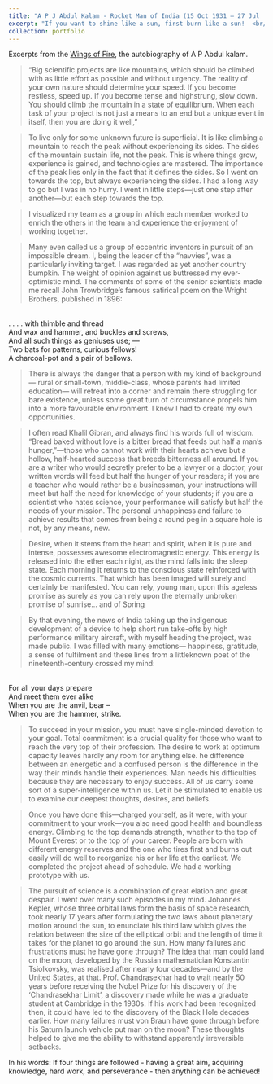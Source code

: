 ```yaml
---
title: "A P J Abdul Kalam - Rocket Man of India (15 Oct 1931 – 27 Jul  2015)"
excerpt: "If you want to shine like a sun, first burn like a sun!  <br/><img src='/images/kalam_waytonp_ons.png' width='800'>"
collection: portfolio
---
```



Excerpts from the [Wings of Fire](https://ati.dae.gov.in/ati12052021_8.pdf), the autobiography of A P Abdul kalam. 
> “Big scientific projects are like mountains, which
should be climbed with as little effort as possible and
without urgency. The reality of your own nature should
determine your speed. If you become restless, speed up. If
you become tense and highstrung, slow down. You should
climb the mountain in a state of equilibrium. When each
task of your project is not just a means to an end but a
unique event in itself, then you are doing it well,”

> To live only for some unknown future is superficial. It is
like climbing a mountain to reach the peak without
experiencing its sides. The sides of the mountain sustain
life, not the peak. This is where things grow, experience is
gained, and technologies are mastered. The importance of
the peak lies only in the fact that it defines the sides. So I
went on towards the top, but always experiencing the sides.
I had a long way to go but I was in no hurry. I went in little
steps—just one step after another—but each step towards
the top.


> I visualized my team as a group in which each member
worked to enrich the others in the team and experience the
enjoyment of working together.

> Many even called us a group of eccentric inventors in
pursuit of an impossible dream. I, being the leader of the
“navvies”, was a particularly inviting target. I was regarded
as yet another country bumpkin. The weight of opinion against us
buttressed my ever-optimistic mind. The comments of
some of the senior scientists  made me recall John
Trowbridge’s famous satirical poem on the Wright
Brothers, published in 1896:
<br> 
. . . . with thimble and thread
<br> 
And wax and hammer, and buckles and screws,
<br> 
And all such things as geniuses use; —
<br> 
Two bats for patterns, curious fellows!
<br> 
A charcoal-pot and a pair of bellows.



>There is always the danger that a person with my kind of
background— rural or small-town, middle-class, whose
parents had limited education— will retreat into a corner
and remain there struggling for bare existence, unless
some great turn of circumstance propels him into a more
favourable environment. I knew I had to create my own
opportunities.

> I often read Khalil Gibran, and always find his words full
of wisdom. “Bread baked without love is a bitter bread that
feeds but half a man’s hunger,”—those who cannot work
with their hearts achieve but a hollow, half-hearted success
that breeds bitterness all around. If you are a writer who
would secretly prefer to be a lawyer or a doctor, your written
words will feed but half the hunger of your readers; if you
are a teacher who would rather be a businessman, your
instructions will meet but half the need for knowledge of
your students; if you are a scientist who hates science, your
performance will satisfy but half the needs of your mission.
The personal unhappiness and failure to achieve results
that comes from being a round peg in a square hole is not,
by any means, new.

> Desire, when it stems from the heart and spirit, when it
is pure and intense, possesses awesome electromagnetic
energy. This energy is released into the ether each night,
as the mind falls into the sleep state. Each morning it
returns to the conscious state reinforced with the cosmic
currents. That which has been imaged will surely and
certainly be manifested. You can rely, young man, upon this
ageless promise as surely as you can rely upon the
eternally unbroken promise of sunrise... and of Spring


> By that evening, the news of India taking
up the indigenous development of a device to help short run
take-offs by high performance military aircraft, with myself
heading the project, was made public. I was filled with many
emotions— happiness, gratitude, a sense of fulfilment and
these lines from a littleknown poet of the nineteenth-century
crossed my mind:
<br>
For all your days prepare
<br>
And meet them ever alike
<br>
When you are the anvil, bear –
<br>
When you are the hammer, strike.

> To succeed in your mission, you must have single-minded devotion to your goal. Total commitment is a crucial quality for those who want
to reach the very top of their profession. The desire to work
at optimum capacity leaves hardly any room for anything
else.  he
difference between an energetic and a confused person is
the difference in the way their minds handle their
experiences. Man needs his difficulties because they are
necessary to enjoy success. All of us carry some sort of a
super-intelligence within us. Let it be stimulated to enable
us to examine our deepest thoughts, desires, and beliefs.

> Once you have done this—charged yourself, as it were,
with your commitment to your work—you also need good
health and boundless energy. Climbing to the top demands
strength, whether to the top of Mount Everest or to the top of
your career. People are born with different energy reserves
and the one who tires first and burns out easily will do well
to reorganize his or her life at the earliest.
> We completed the project ahead of schedule. We had a
working prototype with us.

> The pursuit of science is a combination of great elation
and great despair. I went over many such episodes in my
mind. Johannes Kepler, whose three orbital laws form the
basis of space research, took nearly 17 years after
formulating the two laws about planetary motion around the
sun, to enunciate his third law which gives the relation
between the size of the elliptical orbit and the length of time
it takes for the planet to go around the sun. How many
failures and frustrations must he have gone through? The
idea that man could land on the moon, developed by the
Russian mathematician Konstantin Tsiolkovsky, was
realised after nearly four decades—and by the United
States, at that. Prof. Chandrasekhar had to wait nearly 50
years before receiving the Nobel Prize for his discovery of the ‘Chandrasekhar Limit’, a discovery made while he was
a graduate student at Cambridge in the 1930s. If his work
had been recognized then, it could have led to the
discovery of the Black Hole decades earlier. How many
failures must von Braun have gone through before his
Saturn launch vehicle put man on the moon? These
thoughts helped to give me the ability to withstand
apparently irreversible setbacks.

In his words: If four things are followed - having a great aim, acquiring knowledge, hard work, and perseverance - then anything can be achieved!
